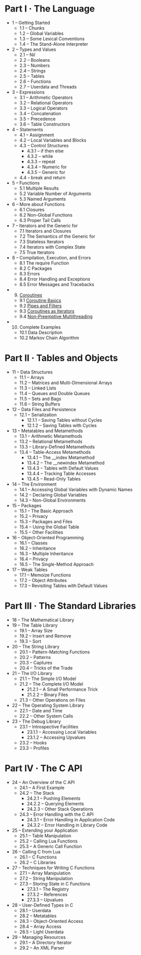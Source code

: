 <!--
 FileName:      README
 Author:        8ucchiman
 CreatedDate:   2023-04-23 16:14:42
 LastModified:  2023-01-25 10:56:12 +0900
 Reference:     https://www.lua.org/pil/contents.html#P1
 Description:   ---
-->

# Part I · The Language
- 1 – Getting Started
    - 1.1 – Chunks
    - 1.2 – Global Variables
    - 1.3 – Some Lexical Conventions
    - 1.4 – The Stand-Alone Interpreter
- 2 – Types and Values
    - 2.1 – Nil
    - 2.2 – Booleans
    - 2.3 – Numbers
    - 2.4 – Strings
    - 2.5 – Tables
    - 2.6 – Functions
    - 2.7 – Userdata and Threads
- 3 – Expressions
    - 3.1 – Arithmetic Operators
    - 3.2 – Relational Operators
    - 3.3 – Logical Operators
    - 3.4 – Concatenation
    - 3.5 – Precedence
    - 3.6 – Table Constructors
- 4 – Statements
    - 4.1 – Assignment
    - 4.2 – Local Variables and Blocks
    - 4.3 – Control Structures
        - 4.3.1 – if then else
        - 4.3.2 – while
        - 4.3.3 – repeat
        - 4.3.4 – Numeric for
        - 4.3.5 – Generic for
    - 4.4 – break and return
- 5 – Functions
    - 5.1 Multiple Results
    - 5.2 Variable Number of Arguments
    - 5.3 Named Arguments
- 6 – More about Functions
    - 6.1 Closures
    - 6.2 Non-Global Functions
    - 6.3 Proper Tail Calls
- 7 – Iterators and the Generic for
    - 7.1 Iterators and Closures
    - 7.2 The Semantics of the Generic for
    - 7.3 Stateless Iterators
    - 7.4 Iterators with Complex State
    - 7.5 True Iterators
- 8 – Compilation, Execution, and Errors
    - 8.1 The require Function
    - 8.2 C Packages
    - 8.3 Errors
    - 8.4 Error Handling and Exceptions
    - 8.5 Error Messages and Tracebacks
- 9. [Coroutines](https://www.lua.org/pil/9.html)
    - 9.1 [Coroutine Basics](https://www.lua.org/pil/9.1.html)
    - 9.2 [Pipes and Filters](https://www.lua.org/pil/9.2.html)
    - 9.3 [Coroutines as Iterators](https://www.lua.org/pil/9.3.html)
    - 9.4 [Non-Preemptive Multithreading](https://www.lua.org/pil/9.4.html)
- 10. Complete Examples
    - 10.1 Data Description
    - 10.2 Markov Chain Algorithm

# Part II · Tables and Objects
- 11 – Data Structures
    - 11.1 – Arrays
    - 11.2 – Matrices and Multi-Dimensional Arrays
    - 11.3 – Linked Lists
    - 11.4 – Queues and Double Queues
    - 11.5 – Sets and Bags
    - 11.6 – String Buffers
- 12 – Data Files and Persistence
    - 12.1 – Serialization
        - 12.1.1 – Saving Tables without Cycles
        - 12.1.2 – Saving Tables with Cycles
- 13 – Metatables and Metamethods
    - 13.1 – Arithmetic Metamethods
    - 13.2 – Relational Metamethods
    - 13.3 – Library-Defined Metamethods
    - 13.4 – Table-Access Metamethods
        - 13.4.1 – The __index Metamethod
        - 13.4.2 – The __newindex Metamethod
        - 13.4.3 – Tables with Default Values
        - 13.4.4 – Tracking Table Accesses
        - 13.4.5 – Read-Only Tables
- 14 – The Environment
    - 14.1 – Accessing Global Variables with Dynamic Names
    - 14.2 – Declaring Global Variables
    - 14.3 – Non-Global Environments
- 15 – Packages
    - 15.1 – The Basic Approach
    - 15.2 – Privacy
    - 15.3 – Packages and Files
    - 15.4 – Using the Global Table
    - 15.5 – Other Facilities
- 16 – Object-Oriented Programming
    - 16.1 – Classes
    - 16.2 – Inheritance
    - 16.3 – Multiple Inheritance
    - 16.4 – Privacy
    - 16.5 – The Single-Method Approach
- 17 – Weak Tables
    - 17.1 – Memoize Functions
    - 17.2 – Object Attributes
    - 17.3 – Revisiting Tables with Default Values

# Part III · The Standard Libraries
- 18 – The Mathematical Library
- 19 – The Table Library
    - 19.1 – Array Size
    - 19.2 – Insert and Remove
    - 19.3 – Sort
- 20 – The String Library
    - 20.1 – Pattern-Matching Functions
    - 20.2 – Patterns
    - 20.3 – Captures
    - 20.4 – Tricks of the Trade
- 21 – The I/O Library
    - 21.1 – The Simple I/O Model
    - 21.2 – The Complete I/O Model
        - 21.2.1 – A Small Performance Trick
        - 21.2.2 – Binary Files
    - 21.3 – Other Operations on Files
- 22 – The Operating System Library
    - 22.1 – Date and Time
    - 22.2 – Other System Calls
- 23 – The Debug Library
    - 23.1 – Introspective Facilities
        - 23.1.1 – Accessing Local Variables
        - 23.1.2 – Accessing Upvalues
    - 23.2 – Hooks
    - 23.3 – Profiles

# Part IV · The C API
- 24 – An Overview of the C API
    - 24.1 – A First Example
    - 24.2 – The Stack
        - 24.2.1 – Pushing Elements
        - 24.2.2 – Querying Elements
        - 24.2.3 – Other Stack Operations
    - 24.3 – Error Handling with the C API
        - 24.3.1 – Error Handling in Application Code
        - 24.3.2 – Error Handling in Library Code
- 25 – Extending your Application
    - 25.1 – Table Manipulation
    - 25.2 – Calling Lua Functions
    - 25.3 – A Generic Call Function
- 26 – Calling C from Lua
    - 26.1 – C Functions
    - 26.2 – C Libraries
- 27 – Techniques for Writing C Functions
    - 27.1 – Array Manipulation
    - 27.2 – String Manipulation
    - 27.3 – Storing State in C Functions
        - 27.3.1 – The Registry
        - 27.3.2 – References
        - 27.3.3 – Upvalues
- 28 – User-Defined Types in C
    - 28.1 – Userdata
    - 28.2 – Metatables
    - 28.3 – Object-Oriented Access
    - 28.4 – Array Access
    - 28.5 – Light Userdata
- 29 – Managing Resources
    - 29.1 – A Directory Iterator
    - 29.2 – An XML Parser
